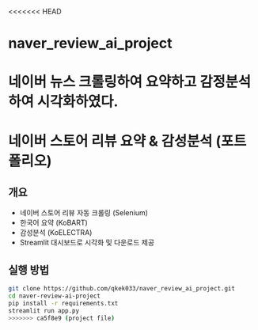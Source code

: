 <<<<<<< HEAD
# naver_review_ai_project
네이버 뉴스 크롤링하여 요약하고 감정분석하여 시각화하였다.
=======
# 네이버 스토어 리뷰 요약 & 감성분석 (포트폴리오)

## 개요
- 네이버 스토어 리뷰 자동 크롤링 (Selenium)
- 한국어 요약 (KoBART)
- 감성분석 (KoELECTRA)
- Streamlit 대시보드로 시각화 및 다운로드 제공

## 실행 방법
```bash
git clone https://github.com/qkek033/naver_review_ai_project.git
cd naver-review-ai-project
pip install -r requirements.txt
streamlit run app.py
>>>>>>> ca5f8e9 (project file)
